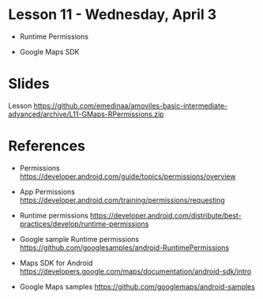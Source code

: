 # Lesson 11 - Wednesday,  April 3

 - Runtime Permissions
 
 - Google Maps SDK

# Slides

Lesson https://github.com/emedinaa/amoviles-basic-intermediate-advanced/archive/L11-GMaps-RPermissions.zip


# References

- Permissions https://developer.android.com/guide/topics/permissions/overview

- App Permissions https://developer.android.com/training/permissions/requesting

- Runtime permissions https://developer.android.com/distribute/best-practices/develop/runtime-permissions

- Google sample Runtime permissions https://github.com/googlesamples/android-RuntimePermissions

- Maps SDK for Android https://developers.google.com/maps/documentation/android-sdk/intro

- Google Maps samples https://github.com/googlemaps/android-samples
